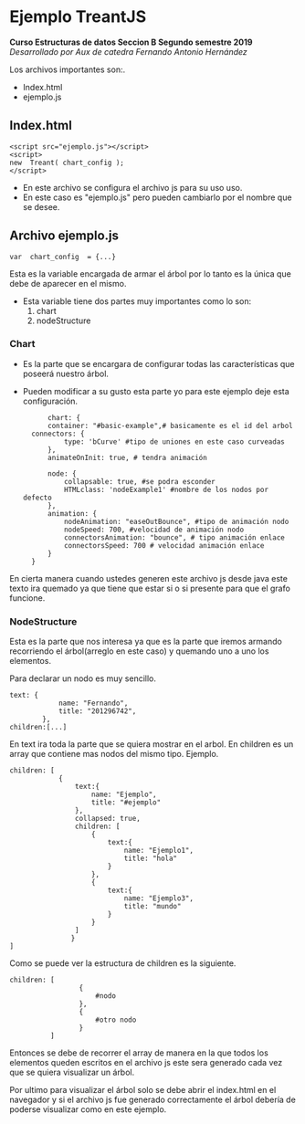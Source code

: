 # Ejemplo TreantJS
**Curso Estructuras de datos Seccion B Segundo semestre 2019** 
*Desarrollado por Aux de catedra Fernando Antonio Hernández*

Los archivos importantes son:.

 - Index.html 
 - ejemplo.js 
## Index.html

    <script src="ejemplo.js"></script>
    <script>
    new  Treant( chart_config );
    </script>



 - En este archivo se configura el archivo js para su uso uso. 
 - En este caso es "ejemplo.js" pero pueden cambiarlo por el nombre que se desee.


## Archivo ejemplo.js

    var  chart_config  = {...}
Esta es la variable encargada de armar el árbol por lo tanto es la única que debe de aparecer en el mismo.    
 *  Esta variable tiene dos partes muy importantes como lo son:
	 1. chart
	 2. nodeStructure
### Chart 
- Es la parte que se encargara de configurar todas las características que poseerá nuestro árbol.
- Pueden modificar a su gusto esta parte yo para este ejemplo deje esta configuración.

    
            
            chart: {
            container: "#basic-example",# basicamente es el id del arbol
	    connectors: {
                type: 'bCurve' #tipo de uniones en este caso curveadas
            },
            animateOnInit: true, # tendra animación
            
            node: {
                collapsable: true, #se podra esconder
                HTMLclass: 'nodeExample1' #nombre de los nodos por defecto
            },
            animation: {
                nodeAnimation: "easeOutBounce", #tipo de animación nodo
                nodeSpeed: 700, #velocidad de animación nodo
                connectorsAnimation: "bounce", # tipo animación enlace
                connectorsSpeed: 700 # velocidad animación enlace
            }
        }
En cierta manera cuando ustedes generen este archivo js desde java  este texto ira quemado ya que tiene que estar si o si presente para que el grafo funcione.

### NodeStructure
Esta es la parte que nos interesa ya que es la parte que iremos armando recorriendo el árbol(arreglo en este caso) y quemando uno a uno los elementos.

Para declarar un nodo es muy sencillo.

    text: {
                name: "Fernando",
                title: "201296742",
            },
    children:[...]
En text ira toda la parte que se quiera mostrar en el arbol.
En children es un array que contiene mas nodos del mismo tipo.
Ejemplo.

    children: [
                {
                    text:{
                        name: "Ejemplo",
                        title: "#ejemplo"
                    },
                    collapsed: true,
                    children: [
                        {
                            text:{
                                name: "Ejemplo1",
                                title: "hola"
                            }
                        },
                        {
                            text:{
                                name: "Ejemplo3",
                                title: "mundo"
                            }
                        }
                    ]
                   }
	]

Como se puede ver la estructura de children es la siguiente.
   

    children: [
                     {
                         #nodo
                     },
                     {
                         #otro nodo
                     }
              ]
Entonces se debe de recorrer el array de manera en la que todos los elementos queden escritos en el archivo js este sera generado cada vez que se quiera visualizar un árbol.

Por ultimo para visualizar el árbol solo se debe abrir el index.html en el navegador y si el archivo js fue generado correctamente el árbol debería de poderse visualizar como en este ejemplo.

